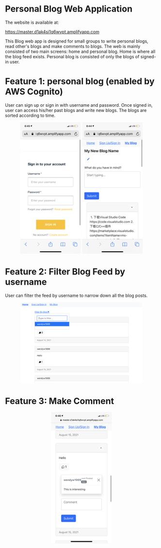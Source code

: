# Personal Blog Web Application

The website is available at:

https://master.d1ak4si1q6wvpt.amplifyapp.com


This Blog web app is designed for small groups to write personal blogs, read other's blogs and make comments to blogs. 
The web is mainly consisted of two main screens: home and personal blog. Home is where all the blog feed exists. Personal blog is consisted of only the blogs of signed-in user. 

# Feature 1: personal blog (enabled by AWS Cognito)
User can sign up or sign in with username and password. Once signed in, user can access his/her past blogs and write new blogs. The blogs are sorted according to time. 

<p align="center">
    <img src='./example/signin.PNG' width=200 title="Sign In"/>
<img src='./example/write.PNG' width=200 title="My Blog"/>

</p>
                                                       
                                                       
# Feature 2: Filter Blog Feed by username
User can filter the feed by username to narrow down all the blog posts. 
<p align="center">
<img src='./example/filter.png' width=400 title="Filter"/>
</p>

# Feature 3: Make Comment
<p align="center">
<img src='./example/comment.png' width=200 title="Comment"/>
</p>




